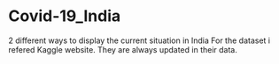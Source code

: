 # Covid-19_India
2 different ways to display the current situation in India
For the dataset i refered Kaggle website. They are always updated in their data.
